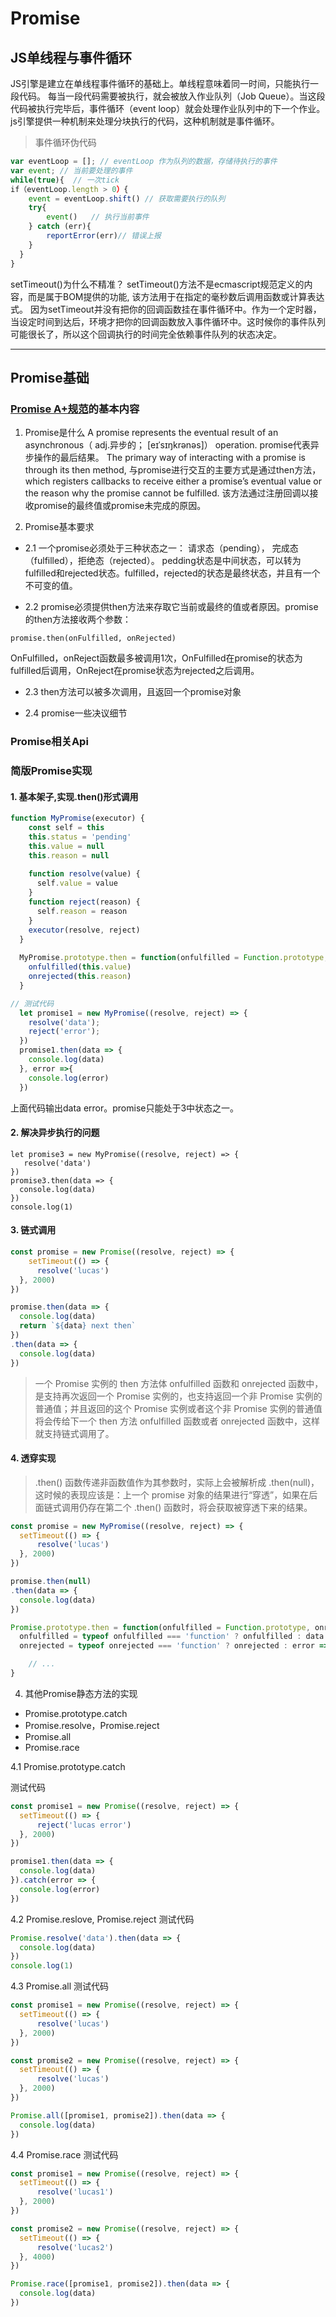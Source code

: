 # Promise

## JS单线程与事件循环

JS引擎是建立在单线程事件循环的基础上。单线程意味着同一时间，只能执行一段代码。
每当一段代码需要被执行，就会被放入作业队列（Job Queue）。当这段代码被执行完毕后，事件循环（event loop）就会处理作业队列中的下一个作业。
js引擎提供一种机制来处理分块执行的代码，这种机制就是事件循环。

> 事件循环伪代码

```js
var eventLoop = []; // eventLoop 作为队列的数据，存储待执行的事件
var event; // 当前要处理的事件
while(true){  // 一次tick
if（eventLoop.length > 0）{
    event = eventLoop.shift() // 获取需要执行的队列
    try{
        event()   // 执行当前事件
    } catch (err){
        reportError(err)// 错误上报
    }
  }
}
```
setTimeout()为什么不精准？
setTimeout()方法不是ecmascript规范定义的内容，而是属于BOM提供的功能, 该方法用于在指定的毫秒数后调用函数或计算表达式。
因为setTimeout并没有把你的回调函数挂在事件循环中。作为一个定时器，当设定时间到达后，环境才把你的回调函数放入事件循环中。这时候你的事件队列可能很长了，所以这个回调执行的时间完全依赖事件队列的状态决定。

---
## Promise基础


### [Promise A+规范](https://promisesaplus.com/)的基本内容

1. Promise是什么
A promise represents the eventual result of an asynchronous（ adj.异步的； [eɪˈsɪŋkrənəs]） operation. 
promise代表异步操作的最后结果。
The primary way of interacting with a promise is through its then method,
 与promise进行交互的主要方式是通过then方法，
which registers callbacks to receive either a promise’s eventual value or the reason why the promise cannot be fulfilled.
该方法通过注册回调以接收promise的最终值或promise未完成的原因。

2. Promise基本要求
- 2.1 一个promise必须处于三种状态之一： 请求态（pending）， 完成态（fulfilled），拒绝态（rejected）。
pedding状态是中间状态，可以转为fulfilled和rejected状态。fulfilled，rejected的状态是最终状态，并且有一个不可变的值。

- 2.2 promise必须提供then方法来存取它当前或最终的值或者原因。promise的then方法接收两个参数：
```
promise.then(onFulfilled, onRejected)
```
OnFulfilled，onReject函数最多被调用1次，OnFulfilled在promise的状态为fulfilled后调用，OnReject在promise状态为rejected之后调用。

- 2.3 then方法可以被多次调用，且返回一个promise对象

- 2.4 promise一些决议细节


### Promise相关Api



### 简版Promise实现

#### 1. 基本架子,实现.then()形式调用

```js
function MyPromise(executor) {
    const self = this
    this.status = 'pending'
    this.value = null
    this.reason = null
  
    function resolve(value) {
      self.value = value
    }
    function reject(reason) {
      self.reason = reason
    }
    executor(resolve, reject)
  }
  
  MyPromise.prototype.then = function(onfulfilled = Function.prototype, onrejected = Function.prototype) {
    onfulfilled(this.value)
    onrejected(this.reason)
  }  
```

```js
// 测试代码
  let promise1 = new MyPromise((resolve, reject) => {
    resolve('data');
    reject('error');
  })
  promise1.then(data => {
    console.log(data)
  }, error =>{
    console.log(error)
  })
```
上面代码输出data error。promise只能处于3中状态之一。




#### 2. 解决异步执行的问题
```
let promise3 = new MyPromise((resolve, reject) => {
   resolve('data')
})
promise3.then(data => {
  console.log(data)
})
console.log(1)
```



#### 3. 链式调用

```js
const promise = new Promise((resolve, reject) => {
    setTimeout(() => {
      resolve('lucas')
  }, 2000)
})

promise.then(data => {
  console.log(data)
  return `${data} next then`
})
.then(data => {
  console.log(data)
})
```
> 一个 Promise 实例的 then 方法体 onfulfilled 函数和 onrejected 函数中，是支持再次返回一个 Promise 实例的，也支持返回一个非 Promise 实例的普通值；并且返回的这个 Promise 实例或者这个非 Promise 实例的普通值将会传给下一个 then 方法 onfulfilled 函数或者 onrejected 函数中，这样就支持链式调用了。


#### 4. 透穿实现
> .then() 函数传递非函数值作为其参数时，实际上会被解析成 .then(null)，这时候的表现应该是：上一个 promise 对象的结果进行“穿透”，如果在后面链式调用仍存在第二个 .then() 函数时，将会获取被穿透下来的结果。

```js
const promise = new MyPromise((resolve, reject) => {
  setTimeout(() => {
      resolve('lucas')
  }, 2000)
})

promise.then(null)
.then(data => {
  console.log(data)
})
```

```js
Promise.prototype.then = function(onfulfilled = Function.prototype, onrejected = Function.prototype) {
  onfulfilled = typeof onfulfilled === 'function' ? onfulfilled : data => data
  onrejected = typeof onrejected === 'function' ? onrejected : error => { throw error }

    // ...
}
```

4. 其他Promise静态方法的实现

- Promise.prototype.catch
- Promise.resolve，Promise.reject
- Promise.all
- Promise.race

4.1 Promise.prototype.catch

测试代码
```js
const promise1 = new Promise((resolve, reject) => {
  setTimeout(() => {
      reject('lucas error')
  }, 2000)
})

promise1.then(data => {
  console.log(data)
}).catch(error => {
  console.log(error)
})
```

4.2 Promise.reslove, Promise.reject
测试代码
```js
Promise.resolve('data').then(data => {
  console.log(data)
})
console.log(1)
```

4.3 Promise.all
测试代码
```js
const promise1 = new Promise((resolve, reject) => {
  setTimeout(() => {
      resolve('lucas')
  }, 2000)
})

const promise2 = new Promise((resolve, reject) => {
  setTimeout(() => {
      resolve('lucas')
  }, 2000)
})

Promise.all([promise1, promise2]).then(data => {
  console.log(data)
})
```

4.4 Promise.race
测试代码
```js
const promise1 = new Promise((resolve, reject) => {
  setTimeout(() => {
      resolve('lucas1')
  }, 2000)
})

const promise2 = new Promise((resolve, reject) => {
  setTimeout(() => {
      resolve('lucas2')
  }, 4000)
})

Promise.race([promise1, promise2]).then(data => {
  console.log(data)
})
```
